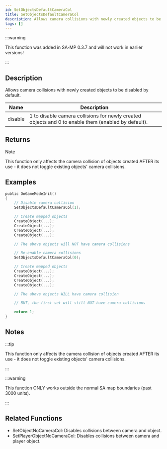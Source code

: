 ```yaml
---
id: SetObjectsDefaultCameraCol
title: SetObjectsDefaultCameraCol
description: Allows camera collisions with newly created objects to be disabled by default.
tags: []
---
```



:::warning

This function was added in SA-MP 0.3.7 and will not work in earlier versions!

:::

## Description

Allows camera collisions with newly created objects to be disabled by default.


| Name | Description |
|------|-------------|
|disable | 1 to disable camera collisions for newly created objects and 0 to enable them (enabled by default).|


## Returns





Note

This function only affects the camera collision of objects created AFTER its use - it does not toggle existing objects' camera collisions.




## Examples


```c
public OnGameModeInit()
{
    // Disable camera collision
    SetObjectsDefaultCameraCol(1);

    // Create mapped objects
    CreateObject(...);
    CreateObject(...);
    CreateObject(...);
    CreateObject(...);

    // The above objects will NOT have camera collisions

    // Re-enable camera collisions
    SetObjectsDefaultCameraCol(0);

    // Create mapped objects
    CreateObject(...);
    CreateObject(...);
    CreateObject(...);
    CreateObject(...);

    // The above objects WILL have camera collision

    // BUT, the first set will still NOT have camera collisions

    return 1;
}
```


## Notes

:::tip

This function only affects the camera collision of objects created AFTER its use - it does not toggle existing objects' camera collisions.

:::


:::warning

This function ONLY works outside the normal SA map boundaries (past 3000 units).

:::


## Related Functions


-  SetObjectNoCameraCol: Disables collisions between camera and object.
-  SetPlayerObjectNoCameraCol: Disables collisions between camera and player object.